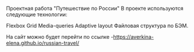Проектная работа "Путешествие по России"
В проекте используются следующие технологии:

Flexbox
Grid
Media-queries
Adaptive layout
Файловая структура по БЭМ.

На сайт можно будет перейти по ссылке -https://averkina-elena.github.io/russian-travel/